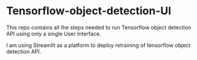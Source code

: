 # Tensorflow-object-detection-UI
This repo contains all the steps needed to run Tensorflow object detection API using only a single User Interface.

I am using Streamlit as a platform to deploy retraining of tensorflow object detection API.
